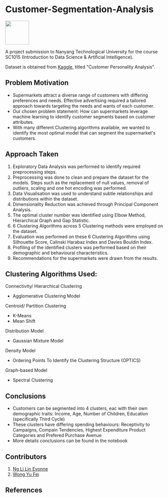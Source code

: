 # Customer-Segmentation-Analysis

<img src= "https://user-images.githubusercontent.com/77315991/233402040-307fa941-b6dd-4438-8cbd-e075c2f47151.png" width= 75>

A project submission to Nanyang Technological University for the course SC1015 (Introduction to Data Science & Artificial Intelligence).

Dataset is obtained from [Kaggle](https://www.kaggle.com/datasets/imakash3011/customer-personality-analysis), titled "Customer Personality Analysis".

## Problem Motivation
* Supermarkets attract a diverse range of customers with differing preferences and needs. Effective advertising required a tailored approach towards targeting the needs and wants of each customer.
* Our chosen problem statement: How can supermarkets leverage machine learning to identify customer segments based on customer attributes.
* With many different Clustering algorithms available, we wanted to identify the most optimal model that can segment the supermarket's customers.

## Approach Taken
1. Exploratory Data Analysis was performed to identify required preprocessing steps.
2. Preprocessing was done to clean and prepare the dataset for the models. Steps such as the replacement of null values, removal of outliers, scaling and one hot encoding was performed.
3. Data Visualisation was used to understand subtle relationships and distributions within the dataset.
4. Dimensionality Reduction was achieved through Principal Component Analysis.
5. The optimal cluster number was identified using Elbow Method, Hierarchical Graph and Gap Statistic.
6. 6 Clustering Algorithms across 5 Clustering methods were employed on the dataset.
7. Evaluation was performed on these 6 Clustering Algorithms using Silhouette Score, Calinski Harabaz Index and Davies Bouldin Index.
8. Profiling of the identified clusters was performed based on their demographic and behavioural characteristics.
9. Recommendations for the supermarkets were drawn from the results.

## Clustering Algorithms Used:
Connectivity/ Hierarchical Clustering
 * Agglomerative Clustering Model
 
Centroid/ Partition Clustering
 * K-Means
 * Mean Shift
 
Distribution Model
 * Gaussian Mixture Model
 
Density Model
 * Ordering Points To Identify the Clustering Structure (OPTICS)
 
Graph-based Model
 * Spectral Clustering
 
## Conclusions
* Customers can be segmented into 4 clusters, eac with their own demographic traits: Income, Age, Number of Children, Education (specifically Third Cycle)
* These clusters have differing spending behaviours: Receptivity to Campaigns, Compain Tendencies, Highest Expenditure Product Categories and Prefered Purchase Avenue
* More details conclusions can be found in the notebook

## Contributors
1. [Ng Li Lin Evonne](https://github.com/evonneng05)
2. [Wong Yu Fei](https://github.com/Ranchu2000)

## References
